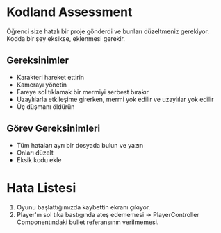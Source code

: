 # Kodland Assessment
Öğrenci size hatalı bir proje gönderdi ve bunları düzeltmeniz gerekiyor.
Kodda bir şey eksikse, eklenmesi gerekir.

## Gereksinimler
- Karakteri hareket ettirin
- Kamerayı yönetin
- Fareye sol tıklamak bir mermiyi serbest bırakır
- Uzaylılarla etkileşime girerken, mermi yok edilir ve uzaylılar yok edilir
- Üç düşmanı öldürün

## Görev Gereksinimleri
- Tüm hataları ayrı bir dosyada bulun ve yazın
- Onları düzelt
- Eksik kodu ekle

# Hata Listesi
1. Oyunu başlattığımızda kaybettin ekranı çıkıyor.
2. Player'ın sol tıka bastıgında ateş edememesi -> PlayerController Componentındaki bullet referansının verilmemesi.
